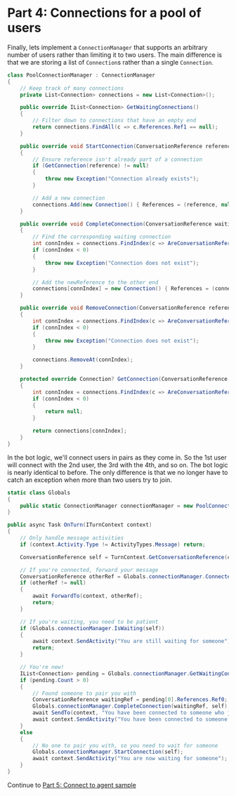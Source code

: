 # Part 4: Connections for a pool of users

Finally, lets implement a `ConnectionManager` that supports an arbitrary number of users rather than limiting it to two users. The main difference is that we are storing a list of `Connection`s rather than a single `Connection`.

```csharp
class PoolConnectionManager : ConnectionManager
{
    // Keep track of many connections
    private List<Connection> connections = new List<Connection>();

    public override IList<Connection> GetWaitingConnections()
    {
        // Filter down to connections that have an empty end
        return connections.FindAll(c => c.References.Ref1 == null);
    }

    public override void StartConnection(ConversationReference reference)
    {
        // Ensure reference isn't already part of a connection
        if (GetConnection(reference) != null)
        {
            throw new Exception("Connection already exists");
        }

        // Add a new connection
        connections.Add(new Connection() { References = (reference, null) });
    }

    public override void CompleteConnection(ConversationReference waitingReference, ConversationReference newReference)
    {
        // Find the corresponding waiting connection
        int connIndex = connections.FindIndex(c => AreConversationReferencesEqual(waitingReference, c.References.Ref0) && c.References.Ref1 == null);
        if (connIndex < 0)
        {
            throw new Exception("Connection does not exist");
        }

        // Add the newReference to the other end
        connections[connIndex] = new Connection() { References = (connections[connIndex].References.Ref0, newReference) };
    }

    public override void RemoveConnection(ConversationReference reference)
    {
        int connIndex = connections.FindIndex(c => AreConversationReferencesEqual(reference, c.References.Ref0) || AreConversationReferencesEqual(reference, c.References.Ref1));
        if (connIndex < 0)
        {
            throw new Exception("Connection does not exist");
        }

        connections.RemoveAt(connIndex);
    }

    protected override Connection? GetConnection(ConversationReference reference)
    {
        int connIndex = connections.FindIndex(c => AreConversationReferencesEqual(reference, c.References.Ref0) || AreConversationReferencesEqual(reference, c.References.Ref1));
        if (connIndex < 0)
        {
            return null;
        }

        return connections[connIndex];
    }
}
```

In the bot logic, we'll connect users in pairs as they come in. So the 1st user will connect with the 2nd user, the 3rd with the 4th, and so on. The bot logic is nearly identical to before. The only difference is that we no longer have to catch an exception when more than two users try to join.

```csharp
static class Globals
{
    public static ConnectionManager connectionManager = new PoolConnectionManager();
}
```
```csharp
public async Task OnTurn(ITurnContext context)
{
    // Only handle message activities
    if (context.Activity.Type != ActivityTypes.Message) return;

    ConversationReference self = TurnContext.GetConversationReference(context.Activity);

    // If you're connected, forward your message
    ConversationReference otherRef = Globals.connectionManager.ConnectedTo(self);
    if (otherRef != null)
    {
        await ForwardTo(context, otherRef);
        return;
    }

    // If you're waiting, you need to be patient
    if (Globals.connectionManager.IsWaiting(self))
    {
        await context.SendActivity("You are still waiting for someone");
        return;
    }

    // You're new!
    IList<Connection> pending = Globals.connectionManager.GetWaitingConnections();
    if (pending.Count > 0)
    {
        // Found someone to pair you with
        ConversationReference waitingRef = pending[0].References.Ref0;
        Globals.connectionManager.CompleteConnection(waitingRef, self);
        await SendTo(context, "You have been connected to someone who just joined", waitingRef);
        await context.SendActivity("You have been connected to someone who was waiting");
    }
    else
    {
        // No one to pair you with, so you need to wait for someone
        Globals.connectionManager.StartConnection(self);
        await context.SendActivity("You are now waiting for someone");
    }
}
```

Continue to [Part 5: Connect to agent sample](../5-simple-agent-sample/)